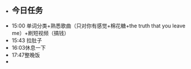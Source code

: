 - 今日任务
	-
- 15:00 单词分类+熟悉歌曲（只对你有感觉+棉花糖+the truth that you leave me）+刷短视频（搞钱）
- 15:43 拉肚子
- 16:03休息一下
- 17:47整晚饭
-